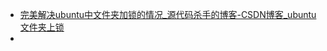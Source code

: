 



- [完美解决ubuntu中文件夹加锁的情况_源代码杀手的博客-CSDN博客_ubuntu文件夹上锁](https://blog.csdn.net/weixin_41194129/article/details/107430369)
- 